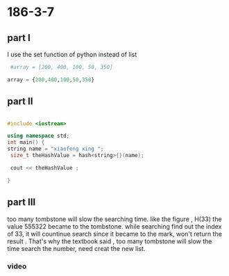 # 186-3-7

## part I 
I use the set function of python instead of list
``` python
 #array = [200, 400, 100, 50, 350]

array = {200,400,100,50,350}

```
## part II 
``` C++

#include <iostream>

using namespace std;
int main() {
string name = "xiaofeng xing ";
 size_t theHashValue = hash<string>{}(name);

 cout << theHashValue ;

}
```

## part III

too many tombstone will slow the searching time. like the figure , H(33) the value 555322 became to the tombstone. while searching find out the index of 33, it will countinue search since it became to the mark, won't return the result . That's why the textbook said , too many tombstone will slow the time search the number, need creat the new list. 


### video 








